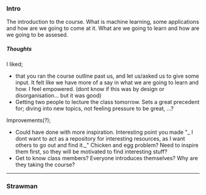 ### Intro

The introduction to the course. What is machine learning, some applications and how are we going to come at it. What are we going to learn and how are we going to be assesed.

##### Thoughts

I liked;
* that you ran the course outline past us, and let us/asked us to give some input. It felt like we have more of a say in what we are going to learn and how. I feel empowered. (dont know if this was by design or disorganisation... but it was good)
* Getting two people to lecture the class tomorrow. Sets a great precedent for; diving into new topics, not feeling pressure to be great, ...?

Improvements(?);
* Could have done with more inspiration. Interesting point you made "_ I dont want to act as a repository for interesting resources, as I want others to go out and find it._" Chicken and egg problem? Need to inspire them first, so they will be motivated to find interesting stuff?
* Get to know class members? Everyone introduces themselves? Why are they taking the course?

*****

### Strawman